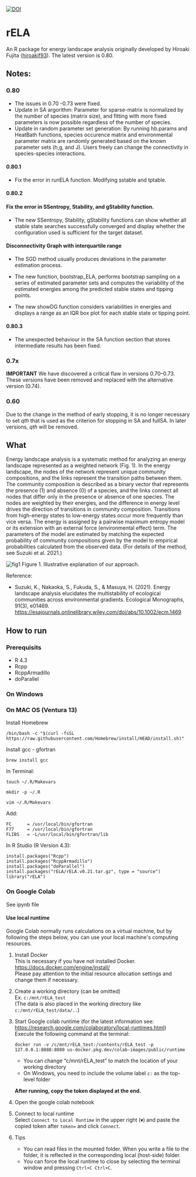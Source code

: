 [![DOI](https://zenodo.org/badge/645960152.svg)](https://zenodo.org/badge/latestdoi/645960152)
# rELA
An R package for energy landscape analysis originally developed by Hiroaki Fujita ([hiroakif93](https://github.com/hiroakif93)). The latest version is 0.80.

## Notes:
### 0.80
- The issues in 0.70 -0.73 were fixed. 
- Update in SA argorithm: Parameter for sparse-matrix is normalized by the number of species (matrix size), and fitting with more fixed parameters is now possible regardless of the number of species.
- Update in random parameter set generation: By running hb.params and HeatBath functions, species occurence matrix and environmental parameter matrix are randomly generated based on the known parameter sets (h,g, and J). Users freely can change the connectivity in species-species interactions.

#### 0.80.1
- Fix the error in runELA function. Modifying sstable and tptable.

#### 0.80.2
#### Fix the error in SSentropy, Stability, and gStability function.
- The new SSentropy, Stability, gStability functions can show whether all stable state searches successfully converged and display whether the configuration used is sufficient for the target dataset.

#### Disconnectivity Graph with interquartile range
- The SGD method usually produces deviations in the parameter estimation process.

- The new function, bootstrap_ELA, performs bootstrap sampling on a series of estimated parameter sets and computes the variability of the estimated energies among the predicted stable states and tipping points.

- The new showDG function considers variabilities in energies and displays a range as an IQR box plot for each stable state or tipping point.

#### 0.80.3
- The unexpected behaviour in the SA function section that stores intermediate results has been fixed.

### 0.7x
**IMPORTANT** We have discovered a critical flaw in versions 0.70–0.73. These versions have been removed and replaced with the alternative version (0.74).  

### 0.60
Due to the change in the method of early stopping, it is no longer necessary to set *qth* that is used as the criterion for stopping in SA and fullSA. In later versions, *qth* will be removed.

## What
Energy landscape analysis is a systematic method for analyzing an energy landscape represented as a weighted network (Fig. 1). In the energy landscape, the nodes of the network represent unique community compositions, and the links represent the transition paths between them. The community composition is described as a binary vector that represents the presence (1) and absence (0) of a species, and the links connect all nodes that differ only in the presence or absence of one species. The nodes are weighted by their energies, and the difference in energy level drives the direction of transitions in community composition. Transitions from high-energy states to low-energy states occur more frequently than vice versa. The energy is assigned by a pairwise maximum entropy model or its extension with an external force (environmental effect) term. The parameters of the model are estimated by matching the expected probability of community compositions given by the model to empirical probabilities calculated from the observed data. (For details of the method, see Suzuki et al. 2021.)  
  
![fig1](https://user-images.githubusercontent.com/60416241/131083532-de900019-f558-41c7-b37d-5595e4d5848a.png)
Figure 1. Illustrative explanation of our approach.

Reference: 
- Suzuki, K., Nakaoka, S., Fukuda, S., & Masuya, H. (2021). Energy landscape analysis elucidates the multistability of ecological communities across environmental gradients. Ecological Monographs, 91(3), e01469. https://esajournals.onlinelibrary.wiley.com/doi/abs/10.1002/ecm.1469

## How to run
### Prerequisits
- R 4.3
- Rcpp
- RcppArmadillo
- doParallel

### On Windows

### On MAC OS (Ventura 13)

Install Homebrew
```
/bin/bash -c "$(curl -fsSL https://raw.githubusercontent.com/Homebrew/install/HEAD/install.sh)"
```

Install gcc - gfortran
```
brew install gcc
```
In Terminal:
```
touch ~/.R/Makevars
```

```
mkdir -p ~/.R   
```

```
vim ~/.R/Makevars
```

Add: 
```
FC      = /usr/local/bin/gfortran
F77     = /usr/local/bin/gfortran
FLIBS   = -L/usr/local/bin/gfortran/lib
```

In R Studio (R Version 4.3):
```
install.packages("Rcpp")
install.packages("RcppArmadillo")
install.packages("doParallel")
install.packages("rELA/rELA.v0.21.tar.gz", type = "source")
library("rELA")
```

### On Google Colab
See ipynb file

#### Use local runtime
Google Colab normally runs calculations on a virtual machine, but by following the steps below, you can use your local machine's computing resources.

1. Install Docker  
This is necessary if you have not installed Docker.  
https://docs.docker.com/engine/install/  
Please pay attention to the initial resource allocation settings and change them if necessary.

2. Create a working directory (can be omitted)  
Ex. `c:/mnt/rELA_test`  
(The data is also placed in the working directory like `c:/mnt/rELA_test/data/..`)

3. Start Google colab runtime (for the latest information see: https://research.google.com/colaboratory/local-runtimes.html)  
Execute the following command at the terminal:  

    ```
    docker run -v /c/mnt/rELA_test:/contents/rELA_test -p 127.0.0.1:8888:8080 us-docker.pkg.dev/colab-images/public/runtime
    ```
    - You can change “c/mnt/rELA_test” to match the location of your working directory  
    - On Windows, you need to include the volume label `c:` as the top-level folder  

    **After running, copy the token displayed at the end.**

5. Open the google colab notebook

6. Connect to local runtime  
Select `Connect to Local Runtime` in the upper right (`▼`) and paste the copied token after `token=` and click `Connect`.

7. Tips
    - You can read files in the mounted folder. When you write a file to the folder, it is reflected in the corresponding local (host-side) folder.
    - You can force the local runtime to close by selecting the terminal window and pressing `Ctrl+C Ctrl+C`.

